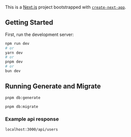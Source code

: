 This is a [Next.js](https://nextjs.org) project bootstrapped with [`create-next-app`](https://nextjs.org/docs/app/api-reference/cli/create-next-app).

## Getting Started

First, run the development server:

```bash
npm run dev
# or
yarn dev
# or
pnpm dev
# or
bun dev
```

## Running Generate and Migrate

```bash
pnpm db:generate

pnpm db:migrate
```
### Example api response 
```bash
localhost:3000/api/users
```

